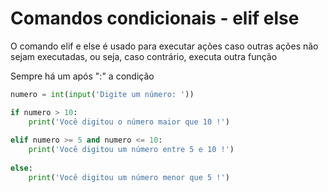 # Comandos condicionais - elif else

O comando elif e else é usado para executar ações caso outras ações não sejam executadas, ou seja, caso contrário, executa outra função

Sempre há um após ":" a condição

~~~python
numero = int(input('Digite um número: '))

if numero > 10:
    print('Você digitou o número maior que 10 !')
    
elif numero >= 5 and numero <= 10:
    print('Você digitou um número entre 5 e 10 !')
    
else:
    print('Você digitou um número menor que 5 !')
~~~
